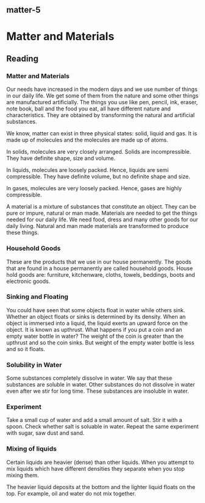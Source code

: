 ## matter-5

# Matter and Materials

## Reading

### Matter and Materials

Our needs have increased in the modern days and we use number of things in our daily life. We get some of them from the nature and some other things are manufactured artificially. The things you use like pen, pencil, ink, eraser, note book, ball and the food you eat, all have different nature and characteristics. They are obtained by transforming the natural and artificial substances.

We know, matter can exist in three physical states: solid, liquid and gas. It is made up of molecules and the molecules are made up of atoms.

In solids, molecules are very closely arranged. Solids are incompressible. They have definite shape, size and volume.

In liquids, molecules are loosely packed. Hence, liquids are semi compressible. They have definite volume, but no definite shape and size.

In gases, molecules are very loosely packed. Hence, gases are highly compressible.

A material is a mixture of substances that constitute an object. They can be pure or impure, natural or man made. Materials are needed to get the things needed for our daily life. We need food, dress and many other goods for our daily living. Natural and man made materials are transformed to produce these things.

### Household Goods

These are the products that we use in our house permanently. The goods that are found in a house permanently are called household goods. House hold goods are: furniture, kitchenware, cloths, towels, beddings, boots and electronic goods.

### Sinking and Floating

You could have seen that some objects float in water while others sink. Whether an object floats or sinks is determined by its density. When an object is immersed into a liquid, the liquid exerts an upward force on the object. It is known as upthrust. What happens if you put a coin and an empty water bottle in water? The weight of the coin is greater than the upthrust and so the coin sinks. But weight of the empty water bottle is less and so it floats.

### Solubility in Water

Some substances completely dissolve in water. We say that these substances are soluble in water. Other substances do not dissolve in water even after we stir for long time. These substances are insoluble in water.

### Experiment

Take a small cup of water and add a small amount of salt. Stir it with a spoon. Check whether salt is soluable in water. Repeat the same experiment with sugar, saw dust and sand.

### Mixing of liquids

Certain liquids are heavier (dense) than other liquids. When you attempt to mix liquids which have different densities they separate when you stop mixing them.

The heavier liquid deposits at the bottom and the lighter liquid floats on the top. For example, oil and water do not mix together.
          
